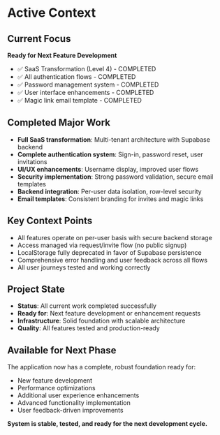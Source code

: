 # Active Context

## Current Focus
**Ready for Next Feature Development**

- ✅ SaaS Transformation (Level 4) - COMPLETED
- ✅ All authentication flows - COMPLETED  
- ✅ Password management system - COMPLETED
- ✅ User interface enhancements - COMPLETED
- ✅ Magic link email template - COMPLETED

## Completed Major Work
- **Full SaaS transformation**: Multi-tenant architecture with Supabase backend
- **Complete authentication system**: Sign-in, password reset, user invitations
- **UI/UX enhancements**: Username display, improved user flows
- **Security implementation**: Strong password validation, secure email templates
- **Backend integration**: Per-user data isolation, row-level security
- **Email templates**: Consistent branding for invites and magic links

## Key Context Points
- All features operate on per-user basis with secure backend storage
- Access managed via request/invite flow (no public signup)
- LocalStorage fully deprecated in favor of Supabase persistence
- Comprehensive error handling and user feedback across all flows
- All user journeys tested and working correctly

## Project State
- **Status**: All current work completed successfully
- **Ready for**: Next feature development or enhancement requests
- **Infrastructure**: Solid foundation with scalable architecture
- **Quality**: All features tested and production-ready

## Available for Next Phase
The application now has a complete, robust foundation ready for:
- New feature development
- Performance optimizations  
- Additional user experience enhancements
- Advanced functionality implementation
- User feedback-driven improvements

**System is stable, tested, and ready for the next development cycle.**
